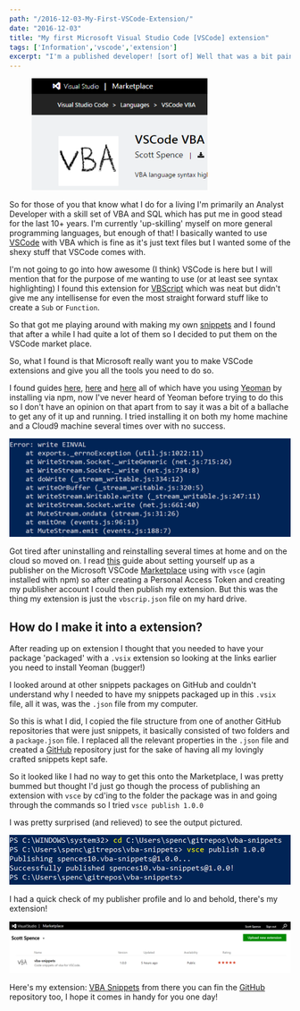 ```yaml
---
path: "/2016-12-03-My-First-VSCode-Extension/"
date: "2016-12-03"
title: "My first Microsoft Visual Studio Code [VSCode] extension"
tags: ['Information','vscode','extension']
excerpt: "I'm a published developer! [sort of] Well that was a bit painful, well not actually I mean from the documentation I feel I was a bit mislead."
---
```


<figure class="floatRight">
	<img style="height: 200px;" src="./visual-studio-marketplace.png" alt="git">
	<!--<figcaption></figcaption>-->
</figure>

So for those of you that know what I do for a living I'm primarily an Analyst
Developer with a skill set of VBA and SQL which has put me in good stead for the
last 10+ years. I'm currently 'up-skilling' myself on more general programming
languages, but enough of that! I basically wanted to use [VSCode][vscode] with
VBA which is fine as it's just text files but I wanted some of the shexy stuff
that VSCode comes with.

I'm not going to go into how awesome (I think) VSCode is here but I will mention
that for the purpose of me wanting to use (or at least see syntax highlighting)
I found this extension for [VBScript][vbscript] which was neat but didn't give
me any intellisense for even the most straight forward stuff like to create a
`Sub` or `Function`.

So that got me playing around with making my own [snippets][snippets] and I
found that after a while I had quite a lot of them so I decided to put them on
the VSCode market place.

So, what I found is that Microsoft really want you to make VSCode extensions and
give you all the tools you need to do so.

I found guides [here][guide1], [here][guide2] and [here][guide3] all of which
have you using [Yeoman](http://yeoman.io/) by installing via npm, now I've never
heard of Yeoman before trying to do this so I don't have an opinion on that
apart from to say it was a bit of a ballache to get any of it up and running. I
tried installing it on both my home machine and a Cloud9 machine several times
over with no success.

![YeomanErr](./yeoman-err.png)

Got tired after uninstalling and reinstalling several times at home and on the
cloud so moved on. I read
[this](https://code.visualstudio.com/docs/tools/vscecli) guide about setting
yourself up as a publisher on the Microsoft VSCode
[Marketplace](https://marketplace.visualstudio.com/) using with `vsce` (agin
installed with npm) so after creating a Personal Access Token and creating my
publisher account I could then publish my extension. But this was the thing my
extension is just the `vbscrip.json` file on my hard drive.

## How do I make it into a extension?

After reading up on extension I thought that you needed to have your package
'packaged' with a `.vsix` extension so looking at the links earlier you need to
install Yeoman (bugger!)

I looked around at other snippets packages on GitHub and couldn't understand why
I needed to have my snippets packaged up in this `.vsix` file, all it was, was
the `.json` file from my computer.

So this is what I did, I copied the file structure from one of another GitHub
repositories that were just snippets, it basically consisted of two folders and
a `package.json` file. I replaced all the relevant properties in the `.json`
file and created a [GitHub](https://github.com/spences10/vba-snippets)
repository just for the sake of having all my lovingly crafted snippets kept
safe.

So it looked like I had no way to get this onto the Marketplace, I was pretty
bummed but thought I'd just go though the process of publishing an extension
with `vsce` by cd'ing to the folder the package was in and going through the
commands so I tried `vsce publish 1.0.0`

I was pretty surprised (and relieved) to see the output pictured.

![vscePublish](./vsce-publish.png)

I had a quick check of my publisher profile and lo and behold, there's my
extension!

![YeomanErr](./marketplace-extensions-management.png)

Here's my extension:
[VBA Snippets](https://marketplace.visualstudio.com/items?itemName=spences10.vba-snippets)
from there you can fin the [GitHub](https://github.com/spences10/vba-snippets)
repository too, I hope it comes in handy for you one day!

<!-- Links -->

[vbscript]: https://marketplace.visualstudio.com/items?itemName=luggage66.VBScript
[vscode]: https://code.visualstudio.com/
[snippets]: https://code.visualstudio.com/Docs/customization/userdefinedsnippets
[guide1]: https://code.visualstudio.com/docs/extensions/overview
[guide2]: https://code.visualstudio.com/docs/extensions/example-hello-world
[guide3]: https://code.visualstudio.com/docs/extensions/testing-extensions

<!-- Images -->
